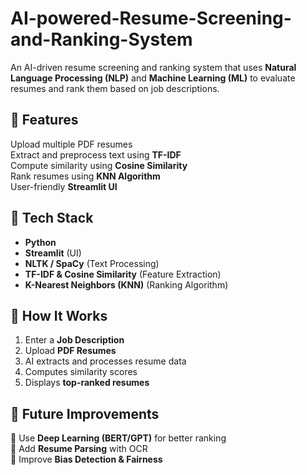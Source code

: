 # AI-powered-Resume-Screening-and-Ranking-System

An AI-driven resume screening and ranking system that uses **Natural Language Processing (NLP)** and **Machine Learning (ML)** to evaluate resumes and rank them based on job descriptions.  

## **🔹 Features**  
Upload multiple PDF resumes  
Extract and preprocess text using **TF-IDF**  
Compute similarity using **Cosine Similarity**  
Rank resumes using **KNN Algorithm**  
User-friendly **Streamlit UI**  

## **🔹 Tech Stack**  
- **Python** 
- **Streamlit** (UI)  
- **NLTK / SpaCy** (Text Processing)  
- **TF-IDF & Cosine Similarity** (Feature Extraction)  
- **K-Nearest Neighbors (KNN)** (Ranking Algorithm)  

## **🔹 How It Works**  
1. Enter a **Job Description**  
2. Upload **PDF Resumes**  
3. AI extracts and processes resume data  
4. Computes similarity scores  
5. Displays **top-ranked resumes**  

## **🔹 Future Improvements**  
🔹 Use **Deep Learning (BERT/GPT)** for better ranking  
🔹 Add **Resume Parsing** with OCR  
🔹 Improve **Bias Detection & Fairness**  



